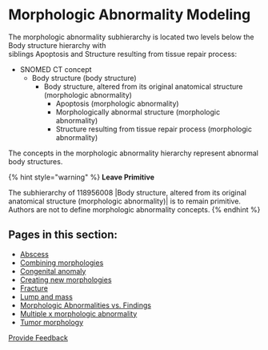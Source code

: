 # Morphologic Abnormality Modeling

The morphologic abnormality subhierarchy is located two levels below the Body structure hierarchy with\
siblings Apoptosis and Structure resulting from tissue repair process:

* SNOMED CT concept
  * Body structure (body structure)
    * Body structure, altered from its original anatomical structure (morphologic abnormality)
      * Apoptosis (morphologic abnormality)
      * Morphologically abnormal structure (morphologic abnormality)
      * Structure resulting from tissue repair process (morphologic abnormality)

The concepts in the morphologic abnormality hierarchy represent abnormal body structures.

{% hint style="warning" %}
**Leave Primitive**

The subhierarchy of 118956008 |Body structure, altered from its original anatomical structure (morphologic abnormality)| is to remain primitive. Authors are not to define morphologic abnormality concepts.
{% endhint %}

## Pages in this section:

* [Abscess](abscess.md)
* [Combining morphologies](combining-morphologies.md)
* [Congenital anomaly](congenital-anomaly.md)
* [Creating new morphologies](creating-new-morphologies.md)
* [Fracture](fracture.md)
* [Lump and mass](lump-and-mass.md)
* [Morphologic Abnormalities vs. Findings](morphologic-abnormalities-vs-findings.md)
* [Multiple x morphologic abnormality](multiple-x-morphologic-abnormality.md)
* [Tumor morphology](tumor-morphology.md)

<a href="https://docs.google.com/forms/d/e/1FAIpQLScTmbZIf0UEQwYDkY27EEWBkaiYkHSbR0_9DmFrMLXoQLyL7Q/viewform?usp=pp_url&#x26;entry.1767247133=SCT+Editorial+Guide&#x26;entry.670899847=Morphologic%20Abnormality%20Modeling" class="button primary">Provide Feedback</a>
